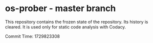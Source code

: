 # os-prober - master branch

This repository contains the frozen state of the repository.
Its history is cleared. It is used only for static code
analysis with Codacy.

Commit Time: 1729823308